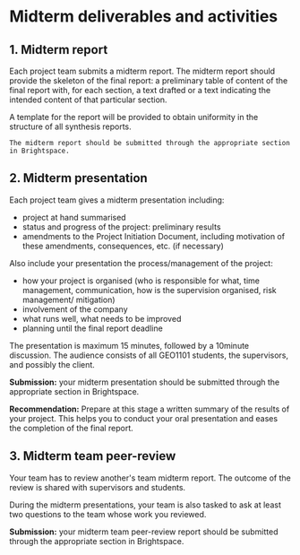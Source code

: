 
# Midterm deliverables and activities

<!-- toc -->

## 1. Midterm report

Each project team submits a midterm report.
The midterm report should provide the skeleton of the final report: a preliminary table of content of the final report with, for each section, a text drafted or a text indicating the intended content of that particular section.

A template for the report will be provided to obtain uniformity in the structure of all synthesis reports.
<!-- TODO: where is this template actually?-->

```admonish info
The midterm report should be submitted through the appropriate section in Brightspace.
```


## 2. Midterm presentation

Each project team gives a midterm presentation including:

- project at hand summarised
- status and progress of the project: preliminary results
- amendments to the Project Initiation Document, including motivation
    of these amendments, consequences, etc. (if necessary)

Also include your presentation the process/management of the project:

- how your project is organised (who is responsible for what, time
    management, communication, how is the supervision organised, risk
    management/ mitigation)
- involvement of the company
- what runs well, what needs to be improved
- planning until the final report deadline

The presentation is maximum 15 minutes, followed by a 10minute discussion.
The audience consists of all GEO1101 students, the supervisors, and possibly the client.

**Submission:** your midterm presentation should be submitted through
the appropriate section in Brightspace.
<!-- TODO: why submit the pres actually? -->

**Recommendation:** Prepare at this stage a written summary of the
results of your project. This helps you to conduct your oral
presentation and eases the completion of the final report.


## 3. Midterm team peer-review

Your team has to review another's team midterm report. The outcome of
the review is shared with supervisors and students.

During the midterm presentations, your team is also tasked to ask at
least two questions to the team whose work you reviewed.

**Submission:** your midterm team peer-review report should be
submitted through the appropriate section in Brightspace.


